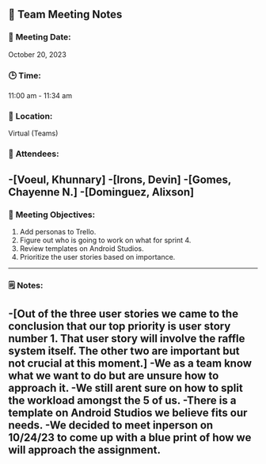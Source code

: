 ## 📝 **Team Meeting Notes**

### 📅 **Meeting Date**: 
October 20, 2023

### 🕒 **Time**:
11:00 am - 11:34 am

### 📍 **Location**: 
Virtual (Teams)

### 📣 **Attendees**:
-[Voeul, Khunnary]
-[Irons, Devin]
-[Gomes, Chayenne N.]
-[Dominguez, Alixson]
---

### 🎯 **Meeting Objectives**:

1. Add personas to Trello.
2. Figure out who is going to work on what for sprint 4.
3. Review templates on Android Studios.
4. Prioritize the user stories based on importance.
---

### 🗒️ **Notes**:

-[Out of the three user stories we came to the conclusion that our top priority is user story number 1. That user story will involve the raffle system itself. The other two are important but not crucial at this moment.] 
-We as a team know what we want to do but are unsure how to approach it. 
-We still arent sure on how to split the workload amongst the 5 of us.
-There is a template on Android Studios we believe fits our needs.
-We decided to meet inperson on 10/24/23 to come up with a blue print of how we will approach the assignment.
---

